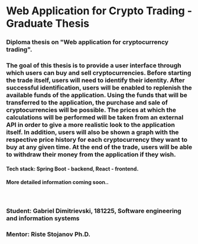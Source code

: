 # Web Application for Crypto Trading - Graduate Thesis
### Diploma thesis on "Web application for cryptocurrency trading".
### The goal of this thesis is to provide a user interface through which users can buy and sell cryptocurrencies. Before starting the trade itself, users will need to identify their identity. After successful identification, users will be enabled to replenish the available funds of the application. Using the funds that will be transferred to the application, the purchase and sale of cryptocurrencies will be possible. The prices at which the calculations will be performed will be taken from an external API in order to give a more realistic look to the application itself. In addition, users will also be shown a graph with the respective price history for each cryptocurrency they want to buy at any given time. At the end of the trade, users will be able to withdraw their money from the application if they wish.

#### Tech stack: Spring Boot - backend, React - frontend.
#### More detailed information coming soon..

</br>

### Student: Gabriel Dimitrievski, 181225, Software engineering and information systems
### Mentor: Riste Stojanov Ph.D.
